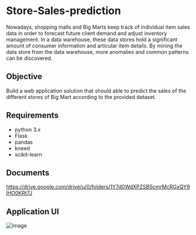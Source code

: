 # Store-Sales-prediction
Nowadays, shopping malls and Big Marts keep track of individual item sales data in order to forecast future client demand and adjust inventory management. In a data warehouse, these data stores hold a significant amount of consumer information and articular item details. By mining the data store from the data warehouse, more anomalies and common patterns can be discovered.

## Objective
Build a web application solution that should able to predict the sales of the different stores of Big Mart according to the provided dataset.

## Requirements 
- python 3.x
- Flask
- pandas
- kneed
- scikit-learn

## Documents
https://drive.google.com/drive/u/0/folders/1Y7d0WdXPZSB5cmrMcRGxQY9lHO0KRt7J

## Application UI 
![image](https://github.com/sayan97/Store-Sales-prediction/assets/59334180/4b6d1047-e2f0-49af-a9a5-28a616a8c4c4)
